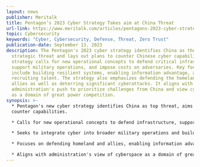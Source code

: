 ```yaml
---
layout: news
publisher: Meritalk
title: Pentagon’s 2023 Cyber Strategy Takes aim at China Threat
url-link: https://www.meritalk.com/articles/pentagons-2023-cyber-strategy-takes-aim-at-china-threat/
topic: Cybersecurity
keywords: "Cyber, Cybersecurity, Defense, Threat, Zero Trust"
publication-date: September 13, 2023
description: The Pentagon's 2023 cyber strategy identifies China as the top
  strategic threat and lays out plans to counter Chinese cyber capabilities. The
  strategy calls for new operational concepts to defend critical infrastructure,
  support military operations, and impose costs on adversaries. Key focus areas
  include building resilient systems, enabling information advantage, and
  recruiting talent. The strategy also emphasizes defending the homeland and
  allies as well as deterring significant cyberattacks. It aligns with the Biden
  administration's push to prioritize challenges from China and view cyberspace
  as a domain of great power competition.
synopsis: >-
  * Pentagon's new cyber strategy identifies China as top threat, aims to
  counter capabilities.

  * Calls for new operational concepts to defend infrastructure, support operations, impose costs.

  * Seeks to integrate cyber into broader military operations and build resilient systems.

  * Focuses on defending homeland and allies, enabling information advantage, deterring attacks.

  * Aligns with administration's view of cyberspace as a domain of great power competition.
---
```

